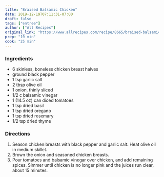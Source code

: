 ```yaml
---
title: "Braised Balsamic Chicken"
date: 2019-12-19T07:11:31-07:00
draft: false
tags: ["entree"]
author: ["All Recipes"]
original_link: "https://www.allrecipes.com/recipe/8665/braised-balsamic-chicken/"
prep: "10 min"
cook: "25 min"
---
```


### Ingredients
   
- 6 skinless, boneless chicken breast halves
- ground black pepper
- 1 tsp garlic salt
- 2 tbsp olive oil
- 1 onion, thinly sliced
- 1/2 c balsamic vinegar
- 1 (14.5 oz) can diced tomatoes
- 1 tsp dried basil
- 1 tsp dried oregano
- 1 tsp dried rosemary
- 1/2 tsp dried thyme

### Directions
    
1. Season chicken breasts with black pepper and garlic salt. Heat olive oil in medium skillet.
1. Brown the onion and seasoned chicken breasts.
1. Pour tomatoes and balsamic vinegar over chicken, and add remaining spices. Simmer until chicken is no longer pink and the juices run clear, about 15 minutes.
